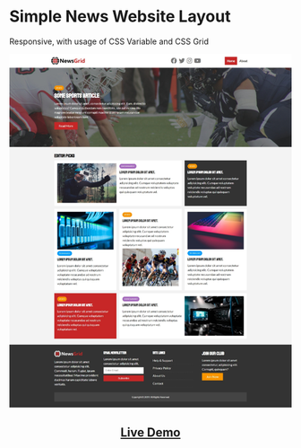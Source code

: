 # Simple News Website Layout

Responsive, with usage of CSS Variable and CSS Grid

<img src='demo.jpeg' /> 
<h2 align="center"><a  href="https://taitnguyen2000.github.io/news-website-layout/" target="_blank">Live Demo</a></h2>
